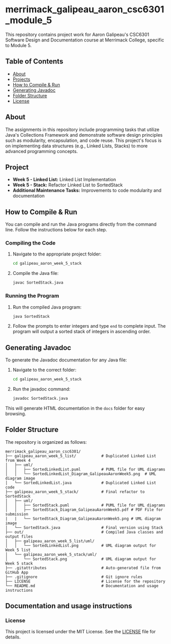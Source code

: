 # merrimack_galipeau_aaron_csc6301_module_5

This repository contains project work for Aaron Galipeau's CSC6301 Software Design and Documentation course at Merrimack College, specific to Module 5.

## Table of Contents
- [About](#about)
- [Projects](#projects)
- [How to Compile & Run](#how-to-compile--run)
- [Generating Javadoc](#generating-javadoc)
- [Folder Structure](#folder-structure)
- [License](#license)

## About
The assignments in this repository include programming tasks that utilize Java's Collections Framework and demonstrate software design principles such as modularity, encapsulation, and code reuse. This project's focus is on implementing data structures (e.g., Linked Lists, Stacks) to more advanced programming concepts.

## Project
- **Week 5 - Linked List:** Linked List Implementation
- **Week 5 - Stack:** Refactor Linked List to SortedStack
- **Additional Maintenance Tasks:** Improvements to code modularity and documentation

## How to Compile & Run
You can compile and run the Java programs directly from the command line. Follow the instructions below for each step.

### Compiling the Code
1. Navigate to the appropriate project folder:
    ```bash
    cd galipeau_aaron_week_5_stack
    ```
2. Compile the Java file:
    ```bash
    javac SortedStack.java
    ```

### Running the Program
1. Run the compiled Java program:
    ```bash
    java SortedStack
    ```
2. Follow the prompts to enter integers and type `end` to complete input. The program will output a sorted stack of integers in ascending order.

## Generating Javadoc
To generate the Javadoc documentation for any Java file:
1. Navigate to the correct folder:
    ```bash
    cd galipeau_aaron_week_5_stack
    ```
2. Run the javadoc command:
    ```bash
    javadoc SortedStack.java
    ```
This will generate HTML documentation in the `docs` folder for easy browsing.

## Folder Structure
The repository is organized as follows:
```
merrimack_galipeau_aaron_csc6301/
├── galipeau_aaron_week_5_list/           # Duplicated Linked List from Week 4
│   ├── uml/
│   │   ├── SortedLinkedList.puml         # PUML file for UML diagrams
│   │   └── SortedLinkedList_Diagram_GalipeauAaronWeek5.png  # UML diagram image
│   └── SortedLinkedList.java             # Duplicated Linked List code
├── galipeau_aaron_week_5_stack/          # Final refactor to SortedStack
│   ├── uml/
│   │   ├── SortedStack.puml              # PUML file for UML diagrams
│   │   ├── SortedStack_Diagram_GalipeauAaronWeek5.pdf # PDF File for submission
|   |   └── SortedStack_Diagram_GalipeauAaronWeek5.png # UML diagram image
│   └── SortedStack.java                  # Final version using Stack
├── out/                                  # Compiled Java classes and output files
│   ├── galipeau_aaron_week_5_list/uml/
│   │   └── SortedLinkedList.png          # UML diagram output for Week 5 list
│   └── galipeau_aaron_week_5_stack/uml/
│       └── SortedStack.png               # UML diagram output for Week 5 stack
├── .gitattributes                        # Auto-generated file from GitHub App
├── .gitignore                            # Git ignore rules
├── LICENSE                               # License for the repository
└── README.md                             # Documentation and usage instructions

```
## Documentation and usage instructions
### License
This project is licensed under the MIT License. See the [LICENSE](LICENSE) file for details.
